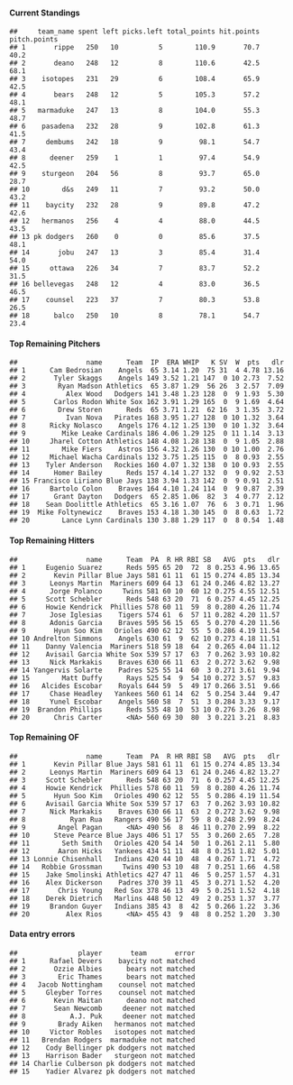 #### Current Standings

    ##     team_name spent left picks.left total_points hit.points pitch.points
    ## 1       rippe   250   10          5        110.9       70.7         40.2
    ## 2       deano   248   12          8        110.6       42.5         68.1
    ## 3    isotopes   231   29          6        108.4       65.9         42.5
    ## 4       bears   248   12          5        105.3       57.2         48.1
    ## 5   marmaduke   247   13          8        104.0       55.3         48.7
    ## 6    pasadena   232   28          9        102.8       61.3         41.5
    ## 7     dembums   242   18          9         98.1       54.7         43.4
    ## 8      deener   259    1          1         97.4       54.9         42.5
    ## 9    sturgeon   204   56          8         93.7       65.0         28.7
    ## 10        d&s   249   11          7         93.2       50.0         43.2
    ## 11    baycity   232   28          9         89.8       47.2         42.6
    ## 12   hermanos   256    4          4         88.0       44.5         43.5
    ## 13 pk dodgers   260    0          0         85.6       37.5         48.1
    ## 14       jobu   247   13          3         85.4       31.4         54.0
    ## 15     ottawa   226   34          7         83.7       52.2         31.5
    ## 16 bellevegas   248   12          4         83.0       36.5         46.5
    ## 17    counsel   223   37          7         80.3       53.8         26.5
    ## 18      balco   250   10          8         78.1       54.7         23.4

#### Top Remaining Pitchers

    ##                 name      Team  IP  ERA WHIP   K SV  W  pts   dlr
    ## 1      Cam Bedrosian    Angels  65 3.14 1.20  75 31  4 4.78 13.16
    ## 2       Tyler Skaggs    Angels 149 3.52 1.21 147  0 10 2.73  7.52
    ## 3        Ryan Madson Athletics  65 3.87 1.29  56 26  3 2.57  7.09
    ## 4          Alex Wood   Dodgers 141 3.48 1.23 128  0  9 1.93  5.30
    ## 5       Carlos Rodon White Sox 162 3.91 1.29 165  0  9 1.69  4.64
    ## 6        Drew Storen      Reds  65 3.71 1.21  62 16  3 1.35  3.72
    ## 7          Ivan Nova   Pirates 168 3.95 1.27 128  0 10 1.32  3.64
    ## 8      Ricky Nolasco    Angels 176 4.12 1.25 130  0 10 1.32  3.64
    ## 9         Mike Leake Cardinals 186 4.06 1.29 125  0 11 1.14  3.13
    ## 10     Jharel Cotton Athletics 148 4.08 1.28 138  0  9 1.05  2.88
    ## 11        Mike Fiers    Astros 156 4.32 1.26 130  0 10 1.00  2.76
    ## 12     Michael Wacha Cardinals 132 3.75 1.25 115  0  8 0.93  2.55
    ## 13    Tyler Anderson   Rockies 160 4.07 1.32 138  0 10 0.93  2.55
    ## 14      Homer Bailey      Reds 157 4.14 1.27 132  0  9 0.92  2.53
    ## 15 Francisco Liriano Blue Jays 138 3.94 1.33 142  0  9 0.91  2.51
    ## 16     Bartolo Colon    Braves 164 4.10 1.24 114  0  9 0.87  2.39
    ## 17      Grant Dayton   Dodgers  65 2.85 1.06  82  3  4 0.77  2.12
    ## 18    Sean Doolittle Athletics  65 3.16 1.07  76  6  3 0.71  1.96
    ## 19  Mike Foltynewicz    Braves 153 4.18 1.30 145  0  8 0.63  1.72
    ## 20        Lance Lynn Cardinals 130 3.88 1.29 117  0  8 0.54  1.48

#### Top Remaining Hitters

    ##                 name      Team  PA  R HR RBI SB   AVG  pts   dlr
    ## 1     Eugenio Suarez      Reds 595 65 20  72  8 0.253 4.96 13.65
    ## 2       Kevin Pillar Blue Jays 581 61 11  61 15 0.274 4.85 13.34
    ## 3      Leonys Martin  Mariners 609 64 13  61 24 0.246 4.82 13.27
    ## 4      Jorge Polanco     Twins 581 60 10  60 12 0.275 4.55 12.51
    ## 5     Scott Schebler      Reds 548 63 20  71  6 0.257 4.45 12.25
    ## 6     Howie Kendrick  Phillies 578 60 11  59  8 0.280 4.26 11.74
    ## 7      Jose Iglesias    Tigers 574 61  6  57 11 0.282 4.20 11.57
    ## 8      Adonis Garcia    Braves 595 56 15  65  5 0.270 4.20 11.56
    ## 9       Hyun Soo Kim   Orioles 490 62 12  55  5 0.286 4.19 11.54
    ## 10 Andrelton Simmons    Angels 630 61  9  62 10 0.273 4.18 11.51
    ## 11    Danny Valencia  Mariners 518 59 18  64  2 0.265 4.04 11.12
    ## 12    Avisail Garcia White Sox 539 57 17  63  7 0.262 3.93 10.82
    ## 13     Nick Markakis    Braves 630 66 11  63  2 0.272 3.62  9.98
    ## 14 Yangervis Solarte    Padres 525 55 14  60  3 0.271 3.61  9.94
    ## 15        Matt Duffy      Rays 525 54  9  54 10 0.272 3.57  9.83
    ## 16   Alcides Escobar    Royals 644 59  5  49 17 0.266 3.51  9.66
    ## 17     Chase Headley   Yankees 560 61 14  62  5 0.254 3.44  9.47
    ## 18     Yunel Escobar    Angels 560 58  7  51  3 0.284 3.33  9.17
    ## 19  Brandon Phillips      Reds 535 48 10  53 10 0.276 3.26  8.98
    ## 20      Chris Carter      <NA> 560 69 30  80  3 0.221 3.21  8.83

#### Top Remaining OF

    ##                 name      Team  PA  R HR RBI SB   AVG  pts   dlr
    ## 1       Kevin Pillar Blue Jays 581 61 11  61 15 0.274 4.85 13.34
    ## 2      Leonys Martin  Mariners 609 64 13  61 24 0.246 4.82 13.27
    ## 3     Scott Schebler      Reds 548 63 20  71  6 0.257 4.45 12.25
    ## 4     Howie Kendrick  Phillies 578 60 11  59  8 0.280 4.26 11.74
    ## 5       Hyun Soo Kim   Orioles 490 62 12  55  5 0.286 4.19 11.54
    ## 6     Avisail Garcia White Sox 539 57 17  63  7 0.262 3.93 10.82
    ## 7      Nick Markakis    Braves 630 66 11  63  2 0.272 3.62  9.98
    ## 8           Ryan Rua   Rangers 490 56 17  59  8 0.248 2.99  8.24
    ## 9        Angel Pagan      <NA> 490 56  8  46 11 0.270 2.99  8.22
    ## 10      Steve Pearce Blue Jays 406 51 17  55  3 0.260 2.65  7.28
    ## 11        Seth Smith   Orioles 420 54 14  50  1 0.261 2.11  5.80
    ## 12       Aaron Hicks   Yankees 434 51 11  48  8 0.251 1.82  5.01
    ## 13 Lonnie Chisenhall   Indians 420 44 10  48  4 0.267 1.71  4.72
    ## 14   Robbie Grossman     Twins 490 53 10  48  7 0.251 1.66  4.58
    ## 15    Jake Smolinski Athletics 427 47 11  46  5 0.257 1.57  4.31
    ## 16    Alex Dickerson    Padres 370 39 11  45  3 0.271 1.52  4.20
    ## 17       Chris Young   Red Sox 378 46 13  49  5 0.251 1.52  4.18
    ## 18    Derek Dietrich   Marlins 448 50 12  49  2 0.253 1.37  3.77
    ## 19     Brandon Guyer   Indians 385 43  8  42  5 0.266 1.22  3.36
    ## 20         Alex Rios      <NA> 455 43  9  48  8 0.252 1.20  3.30

#### Data entry errors

    ##               player       team       error
    ## 1      Rafael Devers    baycity not matched
    ## 2       Ozzie Albies      bears not matched
    ## 3        Eric Thames      bears not matched
    ## 4   Jacob Nottingham    counsel not matched
    ## 5     Gleyber Torres    counsel not matched
    ## 6       Kevin Maitan      deano not matched
    ## 7       Sean Newcomb     deener not matched
    ## 8           A.J. Puk     deener not matched
    ## 9        Brady Aiken   hermanos not matched
    ## 10     Victor Robles   isotopes not matched
    ## 11   Brendan Rodgers  marmaduke not matched
    ## 12    Cody Bellinger pk dodgers not matched
    ## 13    Harrison Bader   sturgeon not matched
    ## 14 Charlie Culberson pk dodgers not matched
    ## 15    Yadier Alvarez pk dodgers not matched
